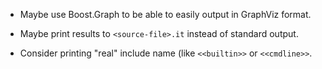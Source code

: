 * Maybe use Boost.Graph to be able to easily output in GraphViz format.

* Maybe print results to `<source-file>.it` instead of standard output.

* Consider printing "real" include name (like `<<builtin>>` or `<<cmdline>>`.
